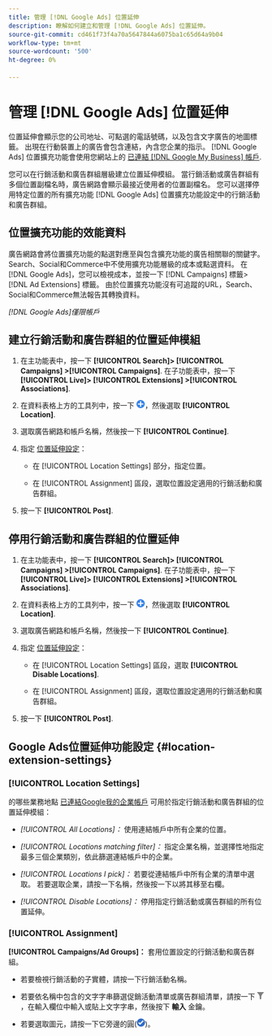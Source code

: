 ```yaml
---
title: 管理 [!DNL Google Ads] 位置延伸
description: 瞭解如何建立和管理 [!DNL Google Ads] 位置延伸。
source-git-commit: cd461f73f4a70a5647844a6075ba1c65d64a9b04
workflow-type: tm+mt
source-wordcount: '500'
ht-degree: 0%

---
```


# 管理 [!DNL Google Ads] 位置延伸

位置延伸會顯示您的公司地址、可點選的電話號碼，以及包含文字廣告的地圖標籤。 出現在行動裝置上的廣告會包含連結，內含您企業的指示。 [!DNL Google Ads] 位置擴充功能會使用您網站上的 [已連結 [!DNL Google My Business] 帳戶](https://support.google.com/google-ads/answer/2404182).

您可以在行銷活動和廣告群組層級建立位置延伸模組。 當行銷活動或廣告群組有多個位置副檔名時，廣告網路會顯示最接近使用者的位置副檔名。 您可以選擇停用特定位置的所有擴充功能 [!DNL Google Ads] 位置擴充功能設定中的行銷活動和廣告群組。

## 位置擴充功能的效能資料

廣告網路會將位置擴充功能的點選對應至與包含擴充功能的廣告相關聯的關鍵字。  Search、Social和Commerce中不使用擴充功能層級的成本或點選資料。 在 [!DNL Google Ads]，您可以檢視成本，並按一下 [!DNL Campaigns] 標籤> [!DNL Ad Extensions] 標籤。 由於位置擴充功能沒有可追蹤的URL，Search、Social和Commerce無法報告其轉換資料。

*[!DNL Google Ads]僅限帳戶*

## 建立行銷活動和廣告群組的位置延伸模組

1. 在主功能表中，按一下 **[!UICONTROL Search]> [!UICONTROL Campaigns] >[!UICONTROL Campaigns]**. 在子功能表中，按一下 **[!UICONTROL Live]> [!UICONTROL Extensions] >[!UICONTROL Associations]**.

1. 在資料表格上方的工具列中，按一下 ![建立](/help/search-social-commerce/assets/add.png "建立")，然後選取 **[!UICONTROL Location]**.

1. 選取廣告網路和帳戶名稱，然後按一下 **[!UICONTROL Continue]**.

1. 指定 [位置延伸設定](#location-extension-settings)：

   * 在 [!UICONTROL Location Settings] 部分，指定位置。

   * 在 [!UICONTROL Assignment] 區段，選取位置設定適用的行銷活動和廣告群組。

1. 按一下 **[!UICONTROL Post]**.

## 停用行銷活動和廣告群組的位置延伸

1. 在主功能表中，按一下 **[!UICONTROL Search]> [!UICONTROL Campaigns] >[!UICONTROL Campaigns]**. 在子功能表中，按一下 **[!UICONTROL Live]> [!UICONTROL Extensions] >[!UICONTROL Associations]**.

1. 在資料表格上方的工具列中，按一下 ![建立](/help/search-social-commerce/assets/add.png "建立")，然後選取 **[!UICONTROL Location]**.

1. 選取廣告網路和帳戶名稱，然後按一下 **[!UICONTROL Continue]**.

1. 指定 [位置延伸設定](#location-extension-settings)：

   * 在 [!UICONTROL Location Settings] 區段，選取 **[!UICONTROL Disable Locations]**.

   * 在 [!UICONTROL Assignment] 區段，選取位置設定適用的行銷活動和廣告群組。

1. 按一下 **[!UICONTROL Post]**.

## Google Ads位置延伸功能設定 {#location-extension-settings}

### [!UICONTROL Location Settings]

的哪些業務地點 [已連結Google我的企業帳戶](https://support.google.com/google-ads/answer/2404182?vid=1-635794239083658097-1242615452#link) 可用於指定行銷活動和廣告群組的位置延伸模組：

* *[!UICONTROL All Locations]：* 使用連結帳戶中所有企業的位置。

* *[!UICONTROL Locations matching filter]：* 指定企業名稱，並選擇性地指定最多三個企業類別，依此篩選連結帳戶中的企業。

* *[!UICONTROL Locations I pick]：* 若要從連結帳戶中所有企業的清單中選取。 若要選取企業，請按一下名稱，然後按一下以將其移至右欄。

* *[!UICONTROL Disable Locations]：* 停用指定行銷活動或廣告群組的所有位置延伸。

### [!UICONTROL Assignment]

**[!UICONTROL Campaigns/Ad Groups]：** 套用位置設定的行銷活動和廣告群組。

* 若要檢視行銷活動的子實體，請按一下行銷活動名稱。

* 若要依名稱中包含的文字字串篩選促銷活動清單或廣告群組清單，請按一下 ![篩選](/help/search-social-commerce/assets/filter.png "篩選")，在輸入欄位中輸入或貼上文字字串，然後按下 **輸入** 金鑰。

* 若要選取圖元，請按一下它旁邊的圓(![選取](/help/search-social-commerce/assets/include.png "選取"))。
